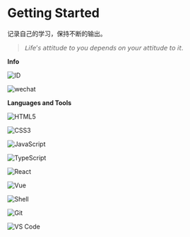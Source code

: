 # Getting Started

记录自己的学习，保持不断的输出。

> 𝘓𝘪𝘧𝘦’𝘴 𝘢𝘵𝘵𝘪𝘵𝘶𝘥𝘦 𝘵𝘰 𝘺𝘰𝘶 𝘥𝘦𝘱𝘦𝘯𝘥𝘴 𝘰𝘯 𝘺𝘰𝘶𝘳 𝘢𝘵𝘵𝘪𝘵𝘶𝘥𝘦 𝘵𝘰 𝘪𝘵.

<!-- ![profile views](https://komarev.com/ghpvc/?username=lencx&style=plastic) -->

<b>Info</b>

![ID](https://img.shields.io/badge/🆔-Chi's/Carina957-%23323031?style=flat&labelColor=323031)

![wechat](https://img.shields.io/badge/-CHIS___xx-%23323031?style=flat&logo=wechat)
<!-- [![dev.to](https://img.shields.io/badge/-lencx-%23323031?style=flat&logo=dev.to)](https://dev.to/lencx)
[![reddit](https://img.shields.io/badge/-lencx-%23323031?style=flat&logo=reddit)](https://www.reddit.com/user/lencx) -->

<b>Languages and Tools</b>

<!-- <img src="https://img.shields.io/badge/-HTML5-%23E34C26?style=flat&logo=html5&logoColor=ffffff" height="25" style="display: inline-block; margin-right: 15px;">

<img src="https://img.shields.io/badge/-HTML5-%23E34C26?style=flat&logo=html5&logoColor=ffffff" height="25" style="display: inline-block; margin-right: 15px;">

<img src="https://img.shields.io/badge/-HTML5-%23E34C26?style=flat&logo=html5&logoColor=ffffff" height="25" style="display: inline-block; margin-right: 15px;"> -->

![HTML5](https://img.shields.io/badge/-HTML5-%23E34C26?style=flat&logo=html5&logoColor=ffffff)

![CSS3](https://img.shields.io/badge/-CSS3-%23197CBE?style=flat&logo=css3)

![JavaScript](https://img.shields.io/badge/-JavaScript-%23F7DF1C?style=flat&logo=javascript&logoColor=000000&labelColor=%23ECD83E&color=%23ECD83E)

![TypeScript](https://img.shields.io/badge/-TypeScript-%235da6ee?style=flat&logo=typescript&logoColor=ffffff)

![React](https://img.shields.io/badge/-React-%2320232A?logoColor=61DAFB&style=flat&logo=react)

![Vue](https://img.shields.io/badge/-vue-%233eaf7c?logoColor=61DAFB&style=flat&logo=vue.js)

![Shell](https://img.shields.io/badge/-Shell-%2389E051?style=flat&logo=powershell&logoColor=ffffff)

![Git](https://img.shields.io/badge/-Git-%23ED5A47?style=flat&logo=git&logoColor=%23ffffff)

![VS Code](https://img.shields.io/badge/-VSCode-%230066B8?style=flat&logo=visual-studio-code)
<!-- ![Node.js](https://img.shields.io/badge/-Node.js-%23579050?style=flat&logo=node.js&logoColor=ffffff)
![Sass](https://img.shields.io/badge/-Sass-%23CB6498?style=flat&logo=sass&logoColor=ffffff)
![WebAssembly](https://img.shields.io/badge/-WebAssembly-654FF0?style=flat&logo=webassembly&logoColor=ffffff)
![Sketch](https://img.shields.io/badge/-Sketch-%23FDAD00?style=flat&logo=sketch&logoColor=ffffff)
![Rust](https://img.shields.io/badge/-Rust-%23DEA584?style=flat&logo=rust&logoColor=000000) -->
